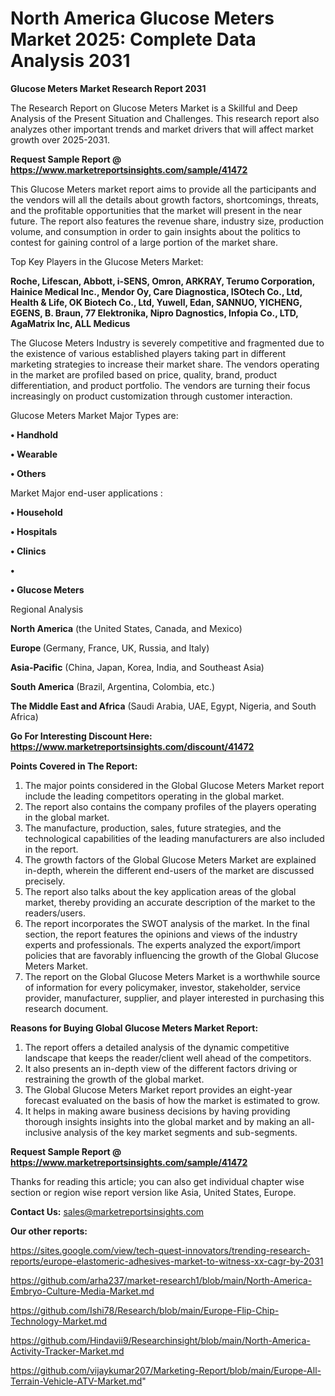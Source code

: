 # North America Glucose Meters Market 2025: Complete Data Analysis 2031

<strong>Glucose Meters Market Research Report 2031</strong>

The Research Report on Glucose Meters Market is a Skillful and Deep Analysis of the Present Situation and Challenges. This research report also analyzes other important trends and market drivers that will affect market growth over 2025-2031.

<strong>Request Sample Report @ <a href=https://www.marketreportsinsights.com/sample/41472>https://www.marketreportsinsights.com/sample/41472</a></strong>

This Glucose Meters market report aims to provide all the participants and the vendors will all the details about growth factors, shortcomings, threats, and the profitable opportunities that the market will present in the near future. The report also features the revenue share, industry size, production volume, and consumption in order to gain insights about the politics to contest for gaining control of a large portion of the market share.

Top Key Players in the Glucose Meters Market:

<strong>Roche, Lifescan, Abbott, i-SENS, Omron, ARKRAY, Terumo Corporation, Hainice Medical Inc., Mendor Oy, Care Diagnostica, ISOtech Co., Ltd, Health & Life, OK Biotech Co., Ltd, Yuwell, Edan, SANNUO, YICHENG, EGENS, B. Braun, 77 Elektronika, Nipro Dagnostics, Infopia Co., LTD, AgaMatrix Inc, ALL Medicus</strong>

The Glucose Meters Industry is severely competitive and fragmented due to the existence of various established players taking part in different marketing strategies to increase their market share. The vendors operating in the market are profiled based on price, quality, brand, product differentiation, and product portfolio. The vendors are turning their focus increasingly on product customization through customer interaction.

Glucose Meters Market Major Types are:

<strong>•  Handhold

•  Wearable

•  Others</strong>

Market Major end-user applications :

<strong>•  Household

•  Hospitals

•  Clinics

•  

•  Glucose Meters</strong>

Regional Analysis

</u><strong><b>North America</b></strong> (the United States, Canada, and Mexico)

<strong><b>Europe </b></strong>(Germany, France, UK, Russia, and Italy)

<strong><b>Asia-Pacific</b></strong> (China, Japan, Korea, India, and Southeast Asia)

<strong><b>South America</b></strong> (Brazil, Argentina, Colombia, etc.)

<strong><b>The Middle East and Africa</b></strong> (Saudi Arabia, UAE, Egypt, Nigeria, and South Africa)

<strong>Go For Interesting Discount Here: <a href=https://www.marketreportsinsights.com/discount/41472>https://www.marketreportsinsights.com/discount/41472</a></strong>

<strong>Points Covered in The Report:</strong>
<ol>
  <li>The major points considered in the Global Glucose Meters Market report include the leading competitors operating in the global market.</li>
  <li>The report also contains the company profiles of the players operating in the global market.</li>
  <li>The manufacture, production, sales, future strategies, and the technological capabilities of the leading manufacturers are also included in the report.</li>
  <li>The growth factors of the Global Glucose Meters Market are explained in-depth, wherein the different end-users of the market are discussed precisely.</li>
  <li>The report also talks about the key application areas of the global market, thereby providing an accurate description of the market to the readers/users.</li>
  <li>The report incorporates the SWOT analysis of the market. In the final section, the report features the opinions and views of the industry experts and professionals. The experts analyzed the export/import policies that are favorably influencing the growth of the Global Glucose Meters Market.</li>
  <li>The report on the Global Glucose Meters Market is a worthwhile source of information for every policymaker, investor, stakeholder, service provider, manufacturer, supplier, and player interested in purchasing this research document.</li>
</ol>
<strong>Reasons for Buying Global Glucose Meters Market Report:</strong>

<ol>
  <li>The report offers a detailed analysis of the dynamic competitive landscape that keeps the reader/client well ahead of the competitors.</li>
  <li>It also presents an in-depth view of the different factors driving or restraining the growth of the global market.</li>
  <li>The Global Glucose Meters Market report provides an eight-year forecast evaluated on the basis of how the market is estimated to grow.</li>
  <li>It helps in making aware business decisions by having providing thorough insights insights into the global market and by making an all-inclusive analysis of the key market segments and sub-segments.</li>
</ol>
<strong>Request Sample Report @ <a href=https://www.marketreportsinsights.com/sample/41472>https://www.marketreportsinsights.com/sample/41472</a></strong>


Thanks for reading this article; you can also get individual chapter wise section or region wise report version like Asia, United States, Europe.

<strong>Contact Us:</strong>
sales@marketreportsinsights.com

<strong>Our other reports:</strong>

<a href=https://sites.google.com/view/tech-quest-innovators/trending-research-reports/europe-elastomeric-adhesives-market-to-witness-xx-cagr-by-2031>https://sites.google.com/view/tech-quest-innovators/trending-research-reports/europe-elastomeric-adhesives-market-to-witness-xx-cagr-by-2031</a>

<a href=https://github.com/arha237/market-research1/blob/main/North-America-Embryo-Culture-Media-Market.md>https://github.com/arha237/market-research1/blob/main/North-America-Embryo-Culture-Media-Market.md</a>

<a href=https://github.com/Ishi78/Research/blob/main/Europe-Flip-Chip-Technology-Market.md>https://github.com/Ishi78/Research/blob/main/Europe-Flip-Chip-Technology-Market.md</a>

<a href=https://github.com/Hindavii9/Researchinsight/blob/main/North-America-Activity-Tracker-Market.md>https://github.com/Hindavii9/Researchinsight/blob/main/North-America-Activity-Tracker-Market.md</a>

<a href=https://github.com/vijaykumar207/Marketing-Report/blob/main/Europe-All-Terrain-Vehicle-ATV-Market.md>https://github.com/vijaykumar207/Marketing-Report/blob/main/Europe-All-Terrain-Vehicle-ATV-Market.md</a>"
